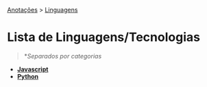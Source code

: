 <link rel="stylesheet" type="text/css" href="../CSS/dark-theme.css">

[Anotações](../../) > [Linguagens](../Index.md)

# Lista de Linguagens/Tecnologias 
>**Separados por categorias*

- **[Javascript](./Javascript/Index.md)**
- **[Python](./Python/Index.md)**